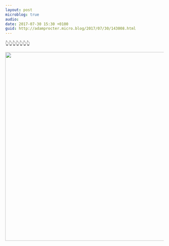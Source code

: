 ```yaml
---
layout: post
microblog: true
audio: 
date: 2017-07-30 15:30 +0100
guid: http://adamprocter.micro.blog/2017/07/30/143008.html
---
```

👆👆👆👆👆👆👆

<img src="http://discursive.adamprocter.co.uk/uploads/2017/4e3948ae95.jpg" width="600" height="600" />
